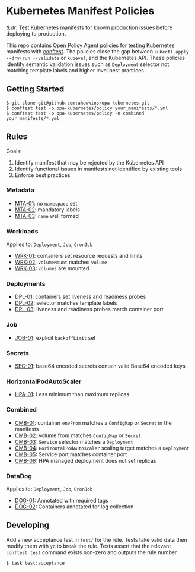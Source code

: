 # Kubernetes Manifest Policies

_tl;dr_: Test Kubernetes manifests for known production issues before
deploying to production.

This repo contains [Open Policy Agent][opa] policies for testing
Kubernetes manifests with [conftest][]. The policies close the gap
between `kubectl apply --dry-run --validate` or `kubeval`, and the
Kubernetes API. These policies identify semantic validation issues
such as `Deployment` selector not matching template labels and higher
level best practices.

## Getting Started

```
$ git clone git@github.com:ahawkins/opa-kubernetes.git
$ conftest test -p opa-kubernetes/policy your_manifests/*.yml
$ conftest test -p opa-kubernetes/policy -n combined your_manifests/*.yml
```

## Rules

Goals:

1. Identify manifest that may be rejected by the Kubernetes API
1. Identify functional issues in manifests not identified by existing
   tools
1. Enforce best practices

### Metadata

- [MTA-01](RULES.md#MTA-01): no `namespace` set
- [MTA-02](RULES.md#MTA-02): mandatory labels
- [MTA-03](RULES.md#MTA-03): `name` well formed

### Workloads

Applies to: `Deployment`, `Job`, `CronJob`

- [WRK-01](RULES.md#WRK-01): containers set resource requests and limits
- [WRK-02](RULES.md#WRK-02): `volumeMount` matches `volume`
- [WRK-03](RULES.md#WRK-03): `volumes` are mounted

### Deployments

- [DPL-01](RULES.md#DPL-01): containers set liveness and readiness probes
- [DPL-02](RULES.md#DPL-02): selector matches template labels
- [DPL-03](RULES.md#DPL-03): liveness and readiness probes match container port

### Job

- [JOB-01](RULES.md#JOB-01): explicit `backoffLimit` set

### Secrets

- [SEC-01](RULES.md#SEC-01): base64 encoded secrets contain valid Base64 encoded keys

### HorizontalPodAutoScaler

- [HPA-01](RULES.md#HPA-01): Less minimum than maximum replicas

### Combined

- [CMB-01](RULES.md#CMB-01): container `envFrom` matches a `ConfigMap` or `Secret` in the manifests
- [CMB-02](RULES.md#CMB-02): volume from matches `ConfigMap` or `Secret`
- [CMB-03](RULES.md#CMB-03): `Service` selector matches a `Deployment`
- [CMB-04](RULES.md#CMB-04): `HorizontalPodAutoscaler` scaling target matches a `Deployment`
- [CMB-05](RULES.md#CMB-05): Service port matches container port
- [CMB-06](RULES.md#CMB-06): HPA managed deployment does not set replicas

### DataDog

Applies to: `Deployment`, `Job`, `CronJob`

- [DOG-01](RULES.md#DOG-01): Annotated with required tags
- [DOG-02](RULES.md#DOG-02): Containers annotated for log collection

[opa]: https://www.openpolicyagent.org/
[conftest]: https://conftest.dev

## Developing

Add a new acceptance test in `test/` for the rule. Tests take valid
data then modify them with `yq` to break the rule. Tests assert that
the relevant `conftest test` command exists non-zero and outputs the
rule number.

```
$ task test:acceptance
```
